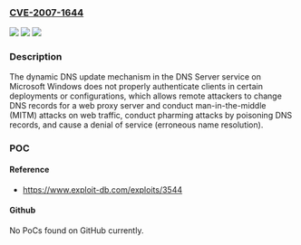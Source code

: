 ### [CVE-2007-1644](https://cve.mitre.org/cgi-bin/cvename.cgi?name=CVE-2007-1644)
![](https://img.shields.io/static/v1?label=Product&message=n%2Fa&color=blue)
![](https://img.shields.io/static/v1?label=Version&message=n%2Fa&color=blue)
![](https://img.shields.io/static/v1?label=Vulnerability&message=n%2Fa&color=brighgreen)

### Description

The dynamic DNS update mechanism in the DNS Server service on Microsoft Windows does not properly authenticate clients in certain deployments or configurations, which allows remote attackers to change DNS records for a web proxy server and conduct man-in-the-middle (MITM) attacks on web traffic, conduct pharming attacks by poisoning DNS records, and cause a denial of service (erroneous name resolution).

### POC

#### Reference
- https://www.exploit-db.com/exploits/3544

#### Github
No PoCs found on GitHub currently.

